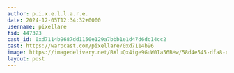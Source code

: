 ```yaml
---
author: p.i.x.e.l.l.a.r.e.
date: 2024-12-05T12:34:32+0000
username: pixellare
fid: 447323
cast_id: 0xd7114b9687dd1150e129a7bbb1e1d47d6dc14cc2
cast: https://warpcast.com/pixellare/0xd7114b96
image: https://imagedelivery.net/BXluQx4ige9GuW0Ia56BHw/58d4e545-dfa8-41f0-c703-b22c47227400/original
layout: post
---
```

  

<img src='https://imagedelivery.net/BXluQx4ige9GuW0Ia56BHw/58d4e545-dfa8-41f0-c703-b22c47227400/original' alt='' referrerpolicy='no-referrer'/>